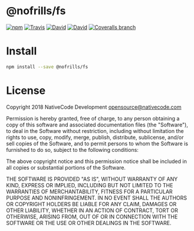 # @nofrills/fs

[![npm](https://img.shields.io/npm/v/@nofrills/fs.svg?style=flat-square)](https://www.npmjs.com/package/@nofrills/fs)
[![Travis](https://img.shields.io/travis/nativecode-dev/nofrills-fs.svg?style=flat-square&label=travis)](https://travis-ci.org/nativecode-dev/nofrills-fs)
[![David](https://img.shields.io/david/nativecode-dev/nofrills-fs.svg?style=flat-square&label=deps)](https://www.npmjs.com/package/@nofrills/fs)
[![David](https://img.shields.io/david/dev/nativecode-dev/nofrills-fs.svg?style=flat-square&label=devdeps)](https://www.npmjs.com/package/@nofrills/fs)
[![Coveralls branch](https://img.shields.io/coveralls/nativecode-dev/nofrills-fs/master.svg?style=flat-square)](https://coveralls.io/r/nativecode-dev/nofrills-fs?branch=master)

# Install

```bash
npm install --save @nofrills/fs
```

# License
Copyright 2018 NativeCode Development <opensource@nativecode.com>

Permission is hereby granted, free of charge, to any person obtaining a copy of this software and associated
documentation files (the "Software"), to deal in the Software without restriction, including without
limitation the rights to use, copy, modify, merge, publish, distribute, sublicense, and/or sell copies of the
Software, and to permit persons to whom the Software is furnished to do so, subject to the following
conditions:

The above copyright notice and this permission notice shall be included in all copies or substantial portions
of the Software.

THE SOFTWARE IS PROVIDED "AS IS", WITHOUT WARRANTY OF ANY KIND, EXPRESS OR IMPLIED, INCLUDING BUT NOT LIMITED
TO THE WARRANTIES OF MERCHANTABILITY, FITNESS FOR A PARTICULAR PURPOSE AND NONINFRINGEMENT. IN NO EVENT SHALL
THE AUTHORS OR COPYRIGHT HOLDERS BE LIABLE FOR ANY CLAIM, DAMAGES OR OTHER LIABILITY, WHETHER IN AN ACTION OF
CONTRACT, TORT OR OTHERWISE, ARISING FROM, OUT OF OR IN CONNECTION WITH THE SOFTWARE OR THE USE OR OTHER
DEALINGS IN THE SOFTWARE.
